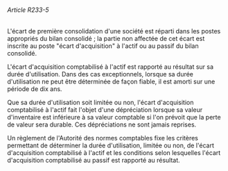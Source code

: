 ###### Article R233-5

L'écart de première consolidation d'une société est réparti dans les postes appropriés du bilan consolidé ; la partie non affectée de cet écart est inscrite au poste "écart d'acquisition" à l'actif ou au passif du bilan consolidé.

L'écart d'acquisition comptabilisé à l'actif est rapporté au résultat sur sa durée d'utilisation. Dans des cas exceptionnels, lorsque sa durée d'utilisation ne peut être déterminée de façon fiable, il est amorti sur une période de dix ans.

Que sa durée d'utilisation soit limitée ou non, l'écart d'acquisition comptabilisé à l'actif fait l'objet d'une dépréciation lorsque sa valeur d'inventaire est inférieure à sa valeur comptable si l'on prévoit que la perte de valeur sera durable. Ces dépréciations ne sont jamais reprises.

Un règlement de l'Autorité des normes comptables fixe les critères permettant de déterminer la durée d'utilisation, limitée ou non, de l'écart d'acquisition comptabilisé à l'actif et les conditions selon lesquelles l'écart d'acquisition comptabilisé au passif est rapporté au résultat.

